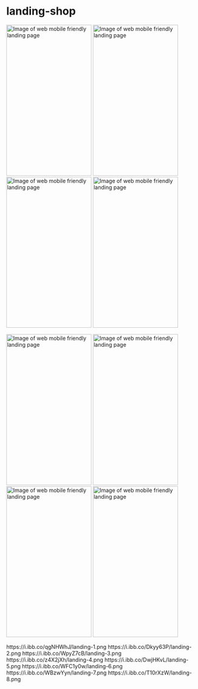 # landing-shop
<p float="left">
<img src="https://i.ibb.co/qgNHWhJ/landing-1.png" alt="Image of web mobile friendly landing page" width="224" height="397">
<img src="https://i.ibb.co/Dkyy63P/landing-2.png" alt="Image of web mobile friendly landing page" width="224" height="397">
<img src="https://i.ibb.co/WpyZ7cB/landing-3.png" alt="Image of web mobile friendly landing page" width="224" height="397">
<img src="https://i.ibb.co/z4X2jXh/landing-4.png" alt="Image of web mobile friendly landing page" width="224" height="397">
</p>
<p float="left">
<img src="https://i.ibb.co/DwjHKvL/landing-5.png" alt="Image of web mobile friendly landing page" width="224" height="397">
<img src="https://i.ibb.co/WFC1y0w/landing-6.png" alt="Image of web mobile friendly landing page" width="224" height="397">
<img src="https://i.ibb.co/WBzwYyn/landing-7.png" alt="Image of web mobile friendly landing page" width="224" height="397">
<img src="https://i.ibb.co/T10rXzW/landing-8.png" alt="Image of web mobile friendly landing page" width="224" height="397">
</p>
https://i.ibb.co/qgNHWhJ/landing-1.png
https://i.ibb.co/Dkyy63P/landing-2.png
https://i.ibb.co/WpyZ7cB/landing-3.png
https://i.ibb.co/z4X2jXh/landing-4.png
https://i.ibb.co/DwjHKvL/landing-5.png
https://i.ibb.co/WFC1y0w/landing-6.png
https://i.ibb.co/WBzwYyn/landing-7.png
https://i.ibb.co/T10rXzW/landing-8.png
